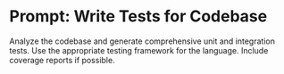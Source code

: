 <!--
title: "Write Tests for Codebase"
category: "Testing"
description: "Generate unit and integration tests for a codebase."
-->

# Prompt: Write Tests for Codebase

Analyze the codebase and generate comprehensive unit and integration tests. Use the appropriate testing framework for the language. Include coverage reports if possible.
